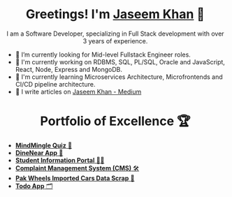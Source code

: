 <h1 align="center">Greetings! I'm <a href="https://linktr.ee/jaseemkhandev">Jaseem Khan</a> 👋</h1>
<p align="center">I am a Software Developer, specializing in Full Stack development with over 3 years of experience.</p>

- 🔭 I’m currently looking for Mid-level Fullstack Engineer roles.
- 🌱 I'm currently working on RDBMS, SQL, PL/SQL, Oracle and JavaScript, React, Node, Express and MongoDB.
- 🌱 I'm currently learning Microservices Architecture, Microfrontends and CI/CD pipeline architecture.
- 📝 I write articles on [Jaseem Khan - Medium](https://medium.com/@jaseemkhandev)

<h1 align="center">Portfolio of Excellence 🏆</h1>

- [**MindMingle Quiz** 🔄](https://paws-and-sips-9ytbhzh.gamma.site)
- [**DineNear App** 🍔](https://github.com/JaseemKhan211/DineNear-Frontend)
- [**Student Information Portal** 🧑‍🎓](https://student-info-portal-five.vercel.app/)
- [**Complaint Management System (CMS)**  🛠️](https://apex.oracle.com/pls/apex/r/jasorcel/complaint-management-system-cms/login) 
- [**Pak Wheels Imported Cars Data Scrap** 🚗](https://github.com/JaseemKhan211/PakWheels-Imported-Cars-DataScrap)
- [**Todo App** 🗂️](https://jaseemkhan211.github.io/TodoApp)

